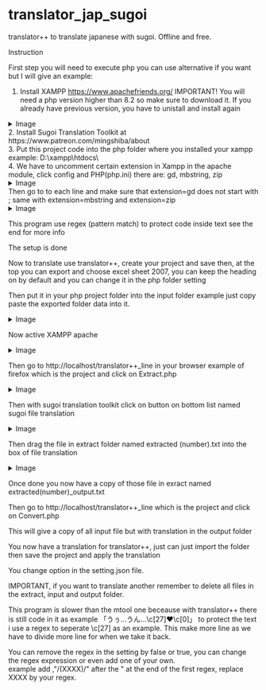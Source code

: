 # translator_jap_sugoi
translator++ to translate japanese with sugoi. Offline and free.

Instruction

First step you will need to execute php you can use alternative if you want but I will give an example:

1. Install XAMPP https://www.apachefriends.org/  IMPORTANT! You will need a php version higher than 8.2 so make sure to download it. If you already have previous version, you have to unistall and install again
<details>
  <summary>Image</summary>
  
![xamp_version](https://github.com/user-attachments/assets/74beb760-2ea4-4743-b53e-e0b98dcaba41)

</details>
2. Install Sugoi Translation Toolkit at https://www.patreon.com/mingshiba/about<br />
3. Put this project code into the php folder where you installed your xampp example: D:\xampp\htdocs\<br />
4. We have to uncomment certain extension in Xampp in the apache module, click config and PHP(php.ini) there are: gd, mbstring, zip<br />
<details>
<summary>Image</summary>
  
  ![xamp_setting](https://github.com/user-attachments/assets/51fdaff1-fa6c-4cfc-bfde-6ac5376e7b9a)
  
</details>
Then go to to each line and make sure that extension=gd  does not start with ;  same with extension=mbstring  and  extension=zip
<details>
<summary>Image</summary>
  
  ![php_ini](https://github.com/user-attachments/assets/daba1f44-da4c-4455-beac-f0916402caba)
  
</details>

This program use regex (pattern match) to protect code inside text see the end for more info

The setup is done

Now to translate use translator++, create your project and save then, at the top you can export and choose excel sheet 2007, you can keep the heading on by default and you can change it in the php folder setting

Then put it in your php project folder into the input folder example just copy paste the exported folder data into it.
<details>
<summary>Image</summary>
  
  ![php_folder](https://github.com/user-attachments/assets/2a74ba0e-ea65-4cb1-853b-d5dbf4583fbf)
  
</details>

Now active XAMPP apache

<details>
  <summary>Image</summary>
  
![xamp](https://github.com/user-attachments/assets/ee5db2f8-93b4-4500-a84d-1e9a9c76482a)

</details>

Then go to http://localhost/translator++_line in your browser example of firefox
which is the project and click on Extract.php

<details>
  <summary>Image</summary>
  
![browser](https://github.com/user-attachments/assets/818d45d1-748e-497b-89f3-41dc10e38a1b)

</details>

Then with sugoi translation toolkit click on button on bottom list named sugoi file translation

<details>
  <summary>Image</summary>
  
![translate_0](https://github.com/user-attachments/assets/7518cb34-a9e6-4953-b73a-fe778e3bbf20)

</details>

Then drag the file in extract folder named extracted (number).txt into the box of file translation

<details>
  <summary>Image</summary>
  
![translate](https://github.com/user-attachments/assets/78f0cdda-326f-4d42-8f5e-2021b0b0fc8f)

</details>

Once done you now have a copy of those file in exract named extracted(number)_output.txt


Then go to http://localhost/translator++_line 
which is the project and click on Convert.php

This will give a copy of all input file but with translation in the output folder

You now have a translation for translator++, just can just import the folder then save the project and apply the translation

You change option in the setting.json file.

IMPORTANT, if you want to translate another remember to delete all files in the extract, input and output folder.

This program is slower than the mtool one beceause with translator++ there is still code in it as example 「うぅ…うん…\c[27]♥\c[0]」 to protect the text i use a regex to seperate \c[27] as an example. This make  more line as we have to divide more line for when we take it back.

You can remove the regex in the setting by false or true, you can change the regex expression or even add one of your own. <br /> example add ,"\/(XXXX)\/"   after the " at the end of the first regex, replace XXXX by your regex.
